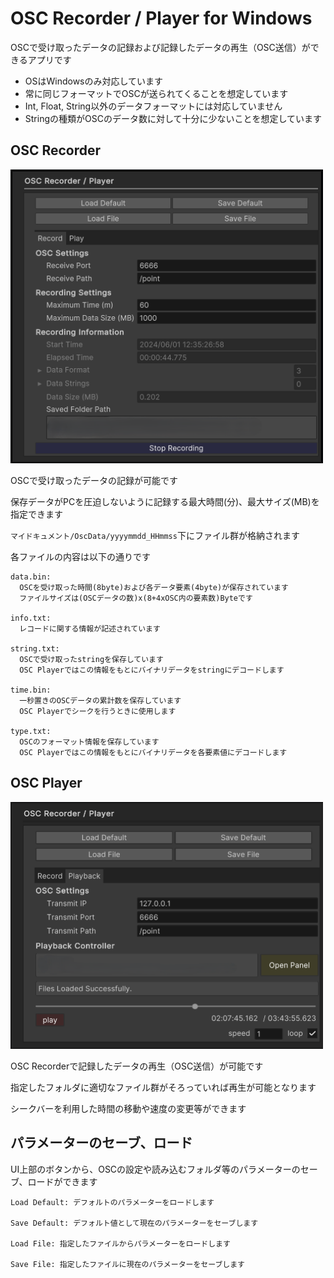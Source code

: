 ﻿# OSC Recorder / Player for Windows

OSCで受け取ったデータの記録および記録したデータの再生（OSC送信）ができるアプリです  

* OSはWindowsのみ対応しています
* 常に同じフォーマットでOSCが送られてくることを想定しています
* Int, Float, String以外のデータフォーマットには対応していません
* Stringの種類がOSCのデータ数に対して十分に少ないことを想定しています

## OSC Recorder

<img src="Images/Recorder2.png" width="500px">

OSCで受け取ったデータの記録が可能です  

保存データがPCを圧迫しないように記録する最大時間(分)、最大サイズ(MB)を指定できます

`マイドキュメント/OscData/yyyymmdd_HHmmss`下にファイル群が格納されます

各ファイルの内容は以下の通りです
```text
data.bin:
  OSCを受け取った時間(8byte)および各データ要素(4byte)が保存されています
  ファイルサイズは(OSCデータの数)x(8+4xOSC内の要素数)Byteです

info.txt:
  レコードに関する情報が記述されています

string.txt:
  OSCで受け取ったstringを保存しています
  OSC Playerではこの情報をもとにバイナリデータをstringにデコードします

time.bin:
  一秒置きのOSCデータの累計数を保存しています
  OSC Playerでシークを行うときに使用します

type.txt:
  OSCのフォーマット情報を保存しています
  OSC Playerではこの情報をもとにバイナリデータを各要素値にデコードします
```

## OSC Player

<img src="Images/Player.png" width="500px">

OSC Recorderで記録したデータの再生（OSC送信）が可能です

指定したフォルダに適切なファイル群がそろっていれば再生が可能となります

シークバーを利用した時間の移動や速度の変更等ができます

## パラメーターのセーブ、ロード

UI上部のボタンから、OSCの設定や読み込むフォルダ等のパラメーターのセーブ、ロードができます
```
Load Default: デフォルトのパラメーターをロードします

Save Default: デフォルト値として現在のパラメーターをセーブします

Load File: 指定したファイルからパラメーターをロードします

Save File: 指定したファイルに現在のパラメーターをセーブします
```

